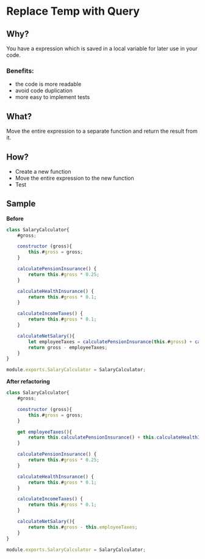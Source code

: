 # Replace Temp with Query
## Why?
You have a expression which is saved in a local variable for later use in your code.
### Benefits:
- the code is more readable
- avoid code duplication
- more easy to implement tests
## What?
Move the entire expression to a separate function and return the result from it.
## How?
- Create a new function
- Move the entire expression to the new function
- Test
## Sample
**Before**
```js
class SalaryCalculator{
    #gross;

    constructor (gross){
        this.#gross = gross;
    }

    calculatePensionInsurance() {
        return this.#gross * 0.25;
    }

    calculateHealthInsurance() {
        return this.#gross * 0.1;
    }

    calculateIncomeTaxes() {
        return this.#gross * 0.1;
    }

    calculateNetSalary(){
        let employeeTaxes = calculatePensionInsurance(this.#gross) + calculateHealthInsurance(this.#gross) + calculateIncomeTaxes(this.#gross);
        return gross - employeeTaxes;
    }
}

module.exports.SalaryCalculator = SalaryCalculator;
```
**After refactoring**
```js
class SalaryCalculator{
    #gross;

    constructor (gross){
        this.#gross = gross;
    }

    get employeeTaxes(){
        return this.calculatePensionInsurance() + this.calculateHealthInsurance() + this.calculateIncomeTaxes();
    }

    calculatePensionInsurance() {
        return this.#gross * 0.25;
    }

    calculateHealthInsurance() {
        return this.#gross * 0.1;
    }

    calculateIncomeTaxes() {
        return this.#gross * 0.1;
    }

    calculateNetSalary(){
        return this.#gross - this.employeeTaxes;
    }
}

module.exports.SalaryCalculator = SalaryCalculator;
```
